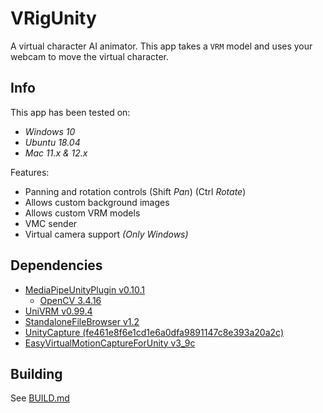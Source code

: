 # VRigUnity
A virtual character AI animator.
This app takes a `VRM` model and uses your webcam to move the virtual character.

## Info
This app has been tested on:
+ *Windows 10*
+ *Ubuntu 18.04*
+ *Mac 11.x & 12.x*

Features:
* Panning and rotation controls (Shift *Pan*) (Ctrl *Rotate*)
* Allows custom background images
* Allows custom VRM models
* VMC sender
* Virtual camera support *(Only Windows)*

## Dependencies
+ [MediaPipeUnityPlugin v0.10.1](https://github.com/homuler/MediaPipeUnityPlugin)
  + [OpenCV 3.4.16](https://opencv.org/releases/)
+ [UniVRM v0.99.4](https://github.com/vrm-c/UniVRM)
+ [StandaloneFileBrowser v1.2](https://github.com/gkngkc/UnityStandaloneFileBrowser)
+ [UnityCapture (fe461e8f6e1cd1e6a0dfa9891147c8e393a20a2c)](https://github.com/schellingb/UnityCapture)
+ [EasyVirtualMotionCaptureForUnity v3_9c](https://github.com/gpsnmeajp/EasyVirtualMotionCaptureForUnity)

## Building
See [BUILD.md](./BUILD.md)
